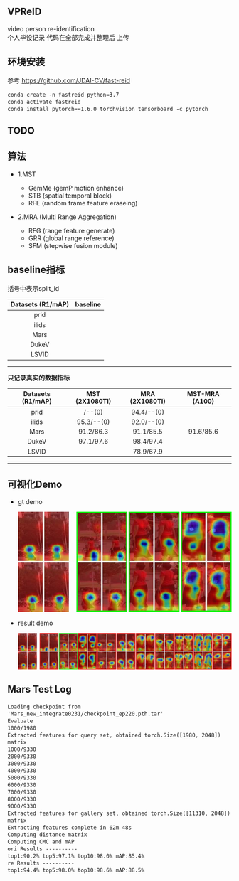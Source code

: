 
## VPReID
video person re-identification   
个人毕设记录  代码在全部完成并整理后 上传  
  
## 环境安装  
参考 https://github.com/JDAI-CV/fast-reid  
```shell script
conda create -n fastreid python=3.7
conda activate fastreid
conda install pytorch==1.6.0 torchvision tensorboard -c pytorch
```
## TODO   

## 算法 
- 1.MST
  - GemMe (gemP motion enhance)
  - STB (spatial temporal block)
  - RFE (random frame feature eraseing)
 
- 2.MRA (Multi Range Aggregation)
  - RFG (range feature generate)
  - GRR (global range reference)
  - SFM (stepwise fusion module) 
 
##  baseline指标  
括号中表示split_id  

|      Datasets  (R1/mAP)    | baseline       |   
|      :----------------:    | :-----------:  | 
| prid                       |                | 
| ilids                      |                | 
|        Mars                |                |  
|       DukeV                |                |   
|       LSVID                |                |   
------------------------------------------------

**只记录真实的数据指标**  

|      Datasets  (R1/mAP)    | MST (2X1080TI)          |    MRA (2X1080TI)         |  MST-MRA (A100)      |  
|      :----------------:    | :-----------:   |  :-----------: |   :-----------: |  
| prid                       |     /--(0)      | 94.4/--(0)     |                 |
| ilids                      |     95.3/--(0)  | 92.0/--(0)     |                 |  
|        Mars                |    91.2/86.3    | 91.1/85.5      | 91.6/85.6       |
|       DukeV                |    97.1/97.6    | 98.4/97.4      |                 | 
|       LSVID                |                 | 78.9/67.9      |                 | 
 

------------------------------------------------- 
## 可视化Demo  
- gt demo  

  ![gt image](pic/0912C5T0006F001_gt.jpg) 

- result demo  

  ![res image](pic/0912C5T0006F001.jpg)  

## Mars Test Log

    Loading checkpoint from 'Mars_new_integrate0231/checkpoint_ep220.pth.tar'  
    Evaluate  
    1000/1980  
    Extracted features for query set, obtained torch.Size([1980, 2048]) matrix  
    1000/9330  
    2000/9330  
    3000/9330  
    4000/9330  
    5000/9330  
    6000/9330  
    7000/9330  
    8000/9330  
    9000/9330  
    Extracted features for gallery set, obtained torch.Size([11310, 2048]) matrix  
    Extracting features complete in 62m 48s  
    Computing distance matrix  
    Computing CMC and mAP  
    ori Results ----------  
    top1:90.2% top5:97.1% top10:98.0% mAP:85.4%  
    re Results ----------  
    top1:94.4% top5:98.0% top10:98.6% mAP:88.5%
